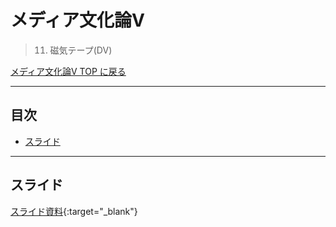 # メディア文化論V<!-- omit in toc -->
>  11. 磁気テープ(DV)


[メディア文化論V TOP に戻る](./index.md)

---
## 目次<!-- omit in toc -->
- [スライド](#スライド)


---

## スライド

[スライド資料](./mct5_11slide.pdf){:target="_blank"}

